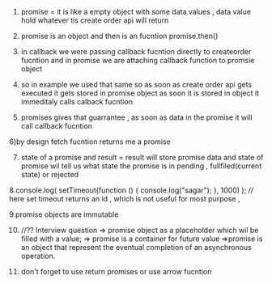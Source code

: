 1. promise = it is like a empty object with some data values , data value hold whatever tis create order api will return

2) promise is an object and then is an fucntion
   promise.then()

3) in callback we were passing callback fucntion directly to createorder fucntion and in promise we are attaching callback function to promsie object

4) so in example we used that same so as soon as create order api gets executed it gets stored in promise object as soon it is stored in object it immeditaly calls calback fucntion

5) promises gives that guarrantee , as soon as data in the promise it will call callback fucntion

6)by design fetch fucntion returns me a promise

7. state of a promise and result = result will store promise data and state of promise wil tell us what state the promise is in pending , fullfiled(current state) or rejected

8.console.log(
setTimeout(function () {
console.log("sagar");
}, 1000)
);
// here set timeout returns an id , which is not useful for most purpose ,

9.promise objects are immutable

10. //?? Interview question
    => promise object as a placeholder which wil be filled with a value;
    => promise is a container for future value
    =>promise is an object that represent the eventual completion of an asynchronous operation.

11) don't forget to use return promises or use arrow fucntion
